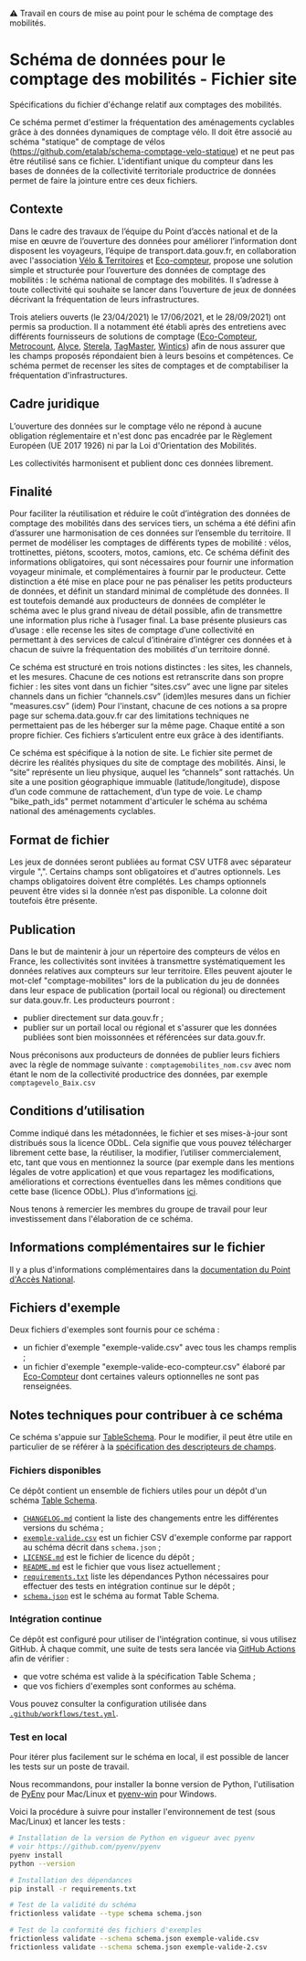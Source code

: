 :warning: Travail en cours de mise au point pour le schéma de comptage des mobilités.

# Schéma de données pour le comptage des mobilités - Fichier site

Spécifications du fichier d'échange relatif aux comptages des mobilités. 

Ce schéma permet d'estimer la fréquentation des aménagements cyclables grâce à des données dynamiques de comptage vélo. 
Il doit être associé au schéma "statique" de comptage de vélos (https://github.com/etalab/schema-comptage-velo-statique) et ne peut pas être réutilisé sans ce fichier. 
L'identifiant unique du compteur dans les bases de données de la collectivité territoriale productrice de données permet de faire la jointure entre ces deux fichiers.

## Contexte

Dans le cadre des travaux de l’équipe du Point d’accès national et de la mise en œuvre de l’ouverture des données pour améliorer l’information dont disposent les voyageurs, l’équipe de transport.data.gouv.fr, en collaboration avec l'association [Vélo & Territoires](https://www.velo-territoires.org/) et [Eco-compteur](https://www.eco-compteur.com/), propose une solution simple et structurée pour l’ouverture des données de comptage des mobilités : le schéma national de comptage des mobilités. Il s’adresse à toute collectivité qui souhaite se lancer dans l’ouverture de jeux de données décrivant la fréquentation de leurs infrastructures.

Trois ateliers ouverts (le 23/04/2021) le 17/06/2021, et le 28/09/2021) ont permis sa production. Il a notamment été établi après des entretiens avec différents fournisseurs de solutions de comptage ([Eco-Compteur](https://www.eco-compteur.com/), [Metrocount](https://metrocount.com/fr/), [Alyce](https://alyce.fr), [Sterela](http://www.sterela.fr/), [TagMaster](https://tagmaster.com/), [Wintics](https://wintics.com/fr/)) afin de nous assurer que les champs proposés répondaient bien à leurs besoins et compétences. Ce schéma permet de recenser les sites de comptages et de comptabiliser la fréquentation d'infrastructures. 

## Cadre juridique

L’ouverture des données sur le comptage vélo ne répond à aucune obligation réglementaire et n'est donc pas encadrée par le Règlement Européen (UE 2017 1926) ni par la Loi d'Orientation des Mobilités.

Les collectivités harmonisent et publient donc ces données librement. 

## Finalité

Pour faciliter la réutilisation et réduire le coût d’intégration des données de comptage des mobilités dans des services tiers, un schéma a été défini afin d’assurer une harmonisation de ces données sur l’ensemble du territoire. Il permet de modéliser les comptages de différents types de mobilité : vélos, trottinettes, piétons, scooters, motos, camions, etc. 
Ce schéma définit des informations obligatoires, qui sont nécessaires pour fournir une information voyageur minimale, et complémentaires à fournir par le producteur. Cette distinction a été mise en place pour ne pas pénaliser les petits producteurs de données, et définit un standard minimal de complétude des données. Il est toutefois demandé aux producteurs de données de compléter le schéma avec le plus grand niveau de détail possible, afin de transmettre une information plus riche à l’usager final.
La base présente plusieurs cas d’usage : elle recense les sites de comptage d’une collectivité en permettant à des services de calcul d’itinéraire d’intégrer ces données et à chacun de suivre la fréquentation des mobilités d'un territoire donné. 

Ce schéma est structuré en trois notions distinctes : les sites, les channels, et les mesures.
Chacune de ces notions est retranscrite dans son propre fichier :
les sites vont dans un fichier “sites.csv” avec une ligne par siteles channels dans un fichier “channels.csv” (idem)les mesures dans un fichier “measures.csv” (idem)
Pour l'instant, chacune de ces notions a sa propre page sur schema.data.gouv.fr car des limitations techniques ne permettaient pas de les héberger sur la même page. Chaque entité a son propre fichier. Ces fichiers s’articulent entre eux grâce à des identifiants. 

Ce schéma est spécifique à la notion de site. 
Le fichier site permet de décrire les réalités physiques du site de comptage des mobilités. Ainsi, le “site” représente un lieu physique, auquel les “channels” sont rattachés. Un site a une position géographique immuable (latitude/longitude), dispose d’un code commune de rattachement, d’un type de voie. Le champ "bike_path_ids" permet notamment d'articuler le schéma au schéma national des aménagements cyclables.


## Format de fichier

Les jeux de données seront publiées au format CSV UTF8 avec séparateur virgule ",". Certains champs sont obligatoires et d'autres optionnels. Les champs obligatoires doivent être complétés. Les champs optionnels peuvent être vides si la donnée n’est pas disponible. La colonne doit toutefois être présente.


## Publication

Dans le but de maintenir à jour un répertoire des compteurs de vélos en France, les collectivités sont invitées à transmettre systématiquement les données relatives aux compteurs sur leur territoire. 
Elles peuvent ajouter le mot-clef "comptage-mobilites" lors de la publication du jeu de données dans leur espace de publication (portail local ou régional) ou directement sur data.gouv.fr.
Les producteurs pourront :
- publier directement sur data.gouv.fr ;
- publier sur un portail local ou régional et s'assurer que les données publiées sont bien moissonnées et référencées sur data.gouv.fr.

Nous préconisons aux producteurs de données de publier leurs fichiers avec la règle de nommage suivante : `comptagemobilites_nom.csv` avec nom étant le nom de la collectivité productrice des données, par exemple `comptagevelo_Baix.csv`


## Conditions d’utilisation

Comme indiqué dans les métadonnées, le fichier et ses mises-à-jour sont distribués sous la licence ODbL. Cela signifie que vous pouvez télécharger librement cette base, la réutiliser, la modifier, l’utiliser commercialement, etc, tant que vous en mentionnez la source (par exemple dans les mentions légales de votre application) et que vous repartagez les modifications, améliorations et corrections éventuelles dans les mêmes conditions que cette base (licence ODbL). Plus d’informations [ici](https://doc.transport.data.gouv.fr/reutilisateurs/licence-odbl-et-conditions-de-reutilisation).

Nous tenons à remercier les membres du groupe de travail pour leur investissement dans l'élaboration de ce schéma.

## Informations complémentaires sur le fichier

Il y a plus d'informations complémentaires dans la [documentation du Point d'Accès National](https://doc.transport.data.gouv.fr/producteurs/comptage-des-mobilites). 

## Fichiers d'exemple
Deux fichiers d'exemples sont fournis pour ce schéma : 
- un fichier d'exemple "exemple-valide.csv" avec tous les champs remplis ; 
- un fichier d'exemple "exemple-valide-eco-compteur.csv" élaboré par [Eco-Compteur](https://www.eco-compteur.com/) dont certaines valeurs optionnelles ne sont pas renseignées. 


## Notes techniques pour contribuer à ce schéma

Ce schéma s'appuie sur [TableSchema](https://specs.frictionlessdata.io/table-schema/). Pour le modifier, il peut être utile en particulier de se référer à la [spécification des descripteurs de champs](https://specs.frictionlessdata.io/table-schema/#field-descriptors).

### Fichiers disponibles

Ce dépôt contient un ensemble de fichiers utiles pour un dépôt d'un schéma [Table Schema](https://specs.frictionlessdata.io/table-schema/).

- [`CHANGELOG.md`](CHANGELOG.md) contient la liste des changements entre les différentes versions du schéma ;
- [`exemple-valide.csv`](exemple-valide.csv) est un fichier CSV d'exemple conforme par rapport au schéma décrit dans `schema.json`  ;
- [`LICENSE.md`](LICENSE.md) est le fichier de licence du dépôt ;
- [`README.md`](README.md) est le fichier que vous lisez actuellement ;
- [`requirements.txt`](requirements.txt) liste les dépendances Python nécessaires pour effectuer des tests en intégration continue sur le dépôt ;
- [`schema.json`](schema.json) est le schéma au format Table Schema.

### Intégration continue

Ce dépôt est configuré pour utiliser de l'intégration continue, si vous utilisez GitHub. À chaque commit, une suite de tests sera lancée via [GitHub Actions](https://github.com/features/actions) afin de vérifier :

- que votre schéma est valide à la spécification Table Schema ;
- que vos fichiers d'exemples sont conformes au schéma.

Vous pouvez consulter la configuration utilisée dans [`.github/workflows/test.yml`](.github/workflows/test.yml).

### Test en local

Pour itérer plus facilement sur le schéma en local, il est possible de lancer les tests sur un poste de travail.

Nous recommandons, pour installer la bonne version de Python, l'utilisation de [PyEnv](https://github.com/pyenv/pyenv) pour Mac/Linux et [pyenv-win](https://github.com/pyenv-win/pyenv-win) pour Windows.

Voici la procédure à suivre pour installer l'environnement de test (sous Mac/Linux) et lancer les tests :

```bash
# Installation de la version de Python en vigueur avec pyenv
# voir https://github.com/pyenv/pyenv
pyenv install
python --version

# Installation des dépendances
pip install -r requirements.txt

# Test de la validité du schéma
frictionless validate --type schema schema.json

# Test de la conformité des fichiers d'exemples
frictionless validate --schema schema.json exemple-valide.csv
frictionless validate --schema schema.json exemple-valide-2.csv

```

